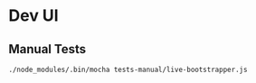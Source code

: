 Dev UI
======


Manual Tests
------------

	./node_modules/.bin/mocha tests-manual/live-bootstrapper.js
